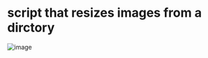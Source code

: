 # script that resizes images from a dirctory 
![image](https://github.com/Abdelrhman-Sadek/Automation/assets/94745919/983fcdce-c130-4261-b238-ea9af32368ec)
